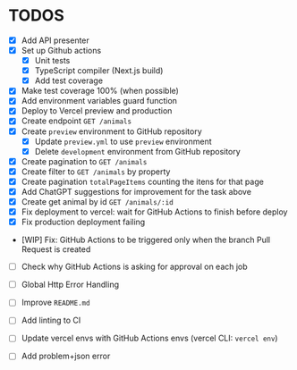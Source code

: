 # TODOS

- [X] Add API presenter
- [X] Set up Github actions
  - [X] Unit tests
  - [X] TypeScript compiler (Next.js build)
  - [X] Add test coverage
- [X] Make test coverage 100% (when possible)
- [X] Add environment variables guard function
- [X] Deploy to Vercel preview and production
- [X] Create endpoint `GET /animals`
- [X] Create `preview` environment to GitHub repository
  - [X] Update `preview.yml` to use `preview` environment
  - [X] Delete `development` environment from GitHub repository
- [X] Create pagination to `GET /animals`
- [X] Create filter to `GET /animals` by property
- [X] Create pagination `totalPageItems` counting the itens for that page
- [X] Add ChatGPT suggestions for improvement for the task above
- [X] Create get animal by id `GET /animals/:id`
- [X] Fix deployment to vercel: wait for GitHub Actions to finish before deploy
- [X] Fix production deployment failing
- [WIP] Fix: GitHub Actions to be triggered only when the branch Pull Request is created
- [ ] Check why GitHub Actions is asking for approval on each job
- [ ] Global Http Error Handling

- [ ] Improve `README.md`
- [ ] Add linting to CI
- [ ] Update vercel envs with GitHub Actions envs (vercel CLI: `vercel env`)
- [ ] Add problem+json error
